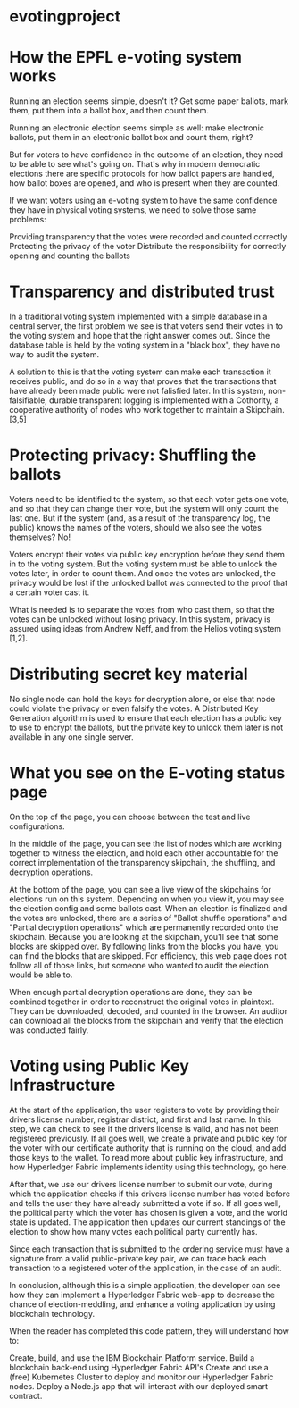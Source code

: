 # evotingproject

# How the EPFL e-voting system works
Running an election seems simple, doesn't it? Get some paper ballots, mark them, put them into a ballot box, and then count them.

Running an electronic election seems simple as well: make electronic ballots, put them in an electronic ballot box and count them, right?

But for voters to have confidence in the outcome of an election, they need to be able to see what's going on. That's why in modern democratic 
elections there are specific protocols for how ballot papers are handled, how ballot boxes are opened, and who is present when they are counted.

If we want voters using an e-voting system to have the same confidence they have in physical voting systems, we need to solve those same problems:

Providing transparency that the votes were recorded and counted correctly
Protecting the privacy of the voter
Distribute the responsibility for correctly opening and counting the ballots
# Transparency and distributed trust
In a traditional voting system implemented with a simple database in a central server, the first problem we see is that voters send their votes in to the voting 
system and hope that the right answer comes out. Since the database table is held by the voting system in a "black box", they have no way to audit the system.

A solution to this is that the voting system can make each transaction it receives public, and do so in a way that proves that the transactions that have already 
been made public were not falisfied later. In this system, non-falsifiable, durable transparent logging is implemented with a Cothority, a cooperative authority of 
nodes who work together to maintain a Skipchain. [3,5]

# Protecting privacy: Shuffling the ballots
Voters need to be identified to the system, so that each voter gets one vote, and so that they can change their vote, but the system will only count the last one.
But if the system (and, as a result of the transparency log, the public) knows the names of the voters, should we also see the votes themselves? No!

Voters encrypt their votes via public key encryption before they send them in to the voting system. But the voting system must be able to unlock the votes later,
in order to count them. And once the votes are unlocked, the privacy would be lost if the unlocked ballot was connected to the proof that a certain voter cast it.

What is needed is to separate the votes from who cast them, so that the votes can be unlocked without losing privacy. In this system, privacy is assured using ideas
from Andrew Neff, and from the Helios voting system [1,2].

# Distributing secret key material
No single node can hold the keys for decryption alone, or else that node could violate the privacy or even falsify the votes. A Distributed Key Generation algorithm 
is used to ensure that each election has a public key to use to encrypt the ballots, but the private key to unlock them later is not available in any one single server. 

# What you see on the E-voting status page
On the top of the page, you can choose between the test and live configurations.

In the middle of the page, you can see the list of nodes which are working together to witness the election, and hold each other accountable for the correct implementation
of the transparency skipchain, the shuffling, and decryption operations.

At the bottom of the page, you can see a live view of the skipchains for elections run on this system. Depending on when you view it, you may see the election config and
some ballots cast. When an election is finalized and the votes are unlocked, there are a series of "Ballot shuffle operations"
and "Partial decryption operations" which are permanently recorded onto the skipchain. Because you are looking at the skipchain, you'll see that some blocks are skipped over. 
By following links from the blocks you have, you can find the blocks that are skipped. For efficiency, this web page does not follow all of those links, but someone who wanted 
to audit the election would be able to.

When enough partial decryption operations are done, they can be combined together in order to reconstruct the original votes in plaintext. They can be downloaded, decoded, and 
counted in the browser. An auditor can download all the blocks from the skipchain and verify that the election was conducted fairly.

# Voting using Public Key Infrastructure
At the start of the application, the user registers to vote by providing their drivers license number, registrar district, and first and last name. In this step, we can check 
to see if the drivers license is valid, and has not been registered previously. If all goes well, we create a private and public key for the voter with our certificate authority
that is running on the cloud, and add those keys to the wallet. To read more about public key infrastructure, and how Hyperledger Fabric implements identity using this technology, go here.

After that, we use our drivers license number to submit our vote, during which the application checks if this drivers license number has voted before and tells the user they have 
already submitted a vote if so. If all goes well, the political party which the voter has chosen is given a vote, and the world state is updated. The application then updates our current
standings of the election to show how many votes each political party currently has.

Since each transaction that is submitted to the ordering service must have a signature from a valid public-private key pair, we can trace back each transaction to a registered voter of the
application, in the case of an audit.

In conclusion, although this is a simple application, the developer can see how they can implement a Hyperledger Fabric web-app to decrease the chance of election-meddling, and enhance a 
voting application by using blockchain technology.

When the reader has completed this code pattern, they will understand how to:

Create, build, and use the IBM Blockchain Platform service.
Build a blockchain back-end using Hyperledger Fabric API's
Create and use a (free) Kubernetes Cluster to deploy and monitor our Hyperledger Fabric nodes.
Deploy a Node.js app that will interact with our deployed smart contract.
